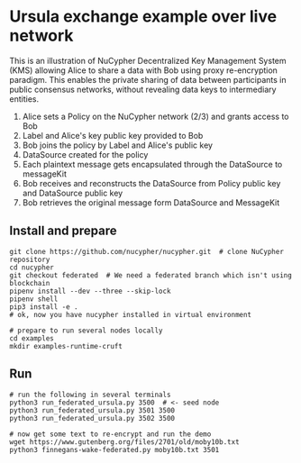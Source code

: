 # Ursula exchange example over live network
This is an illustration of NuCypher Decentralized Key Management System (KMS) allowing Alice to share a 
data with Bob using proxy re-encryption paradigm. This enables the private sharing of data between 
participants in public consensus networks, without revealing data keys to intermediary entities.

1. Alice sets a Policy on the NuCypher network (2/3) and grants access to Bob
2. Label and Alice's key public key provided to Bob
4. Bob joins the policy by Label and Alice's public key
5. DataSource created for the policy 
6. Each plaintext message gets encapsulated through the DataSource to messageKit
5. Bob receives and reconstructs the DataSource from Policy public key and DataSource public key
6. Bob retrieves the original message form DataSource and MessageKit

## Install and prepare
```
git clone https://github.com/nucypher/nucypher.git  # clone NuCypher repository
cd nucypher
git checkout federated  # We need a federated branch which isn't using blockchain
pipenv install --dev --three --skip-lock
pipenv shell
pip3 install -e .
# ok, now you have nucypher installed in virtual environment

# prepare to run several nodes locally
cd examples
mkdir examples-runtime-cruft
```
## Run
```
# run the following in several terminals
python3 run_federated_ursula.py 3500  # <- seed node
python3 run_federated_ursula.py 3501 3500
python3 run_federated_ursula.py 3502 3500

# now get some text to re-encrypt and run the demo
wget https://www.gutenberg.org/files/2701/old/moby10b.txt
python3 finnegans-wake-federated.py moby10b.txt 3501
```